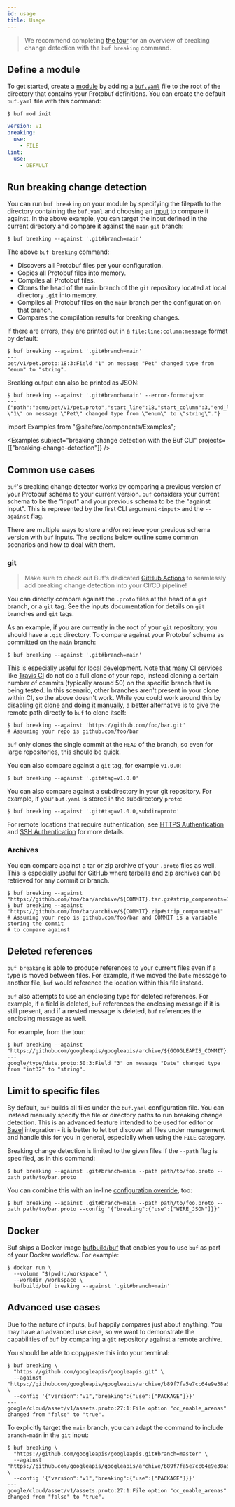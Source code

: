```yaml
---
id: usage
title: Usage
---
```


> We recommend completing [the tour](../tour/detect-breaking-changes.md) for an
> overview of breaking change detection with the `buf breaking` command.

## Define a module

To get started, create a [module](../bsr/overview.mdx#modules) by adding a
[`buf.yaml`](../configuration/v1/buf-yaml.md) file to the root of the directory
that contains your Protobuf definitions. You can create the default `buf.yaml`
file with this command:

```terminal
$ buf mod init
```

```yaml title="buf.yaml"
version: v1
breaking:
  use:
    - FILE
lint:
  use:
    - DEFAULT
```

## Run breaking change detection

You can run `buf breaking` on your module by specifying the filepath to the
directory containing the `buf.yaml` and choosing an
[input](../reference/inputs.md) to compare it against. In the above example, you
can target the input defined in the current directory and compare it against the
`main` `git` branch:

```terminal
$ buf breaking --against '.git#branch=main'
```

The above `buf breaking` command:

- Discovers all Protobuf files per your configuration.
- Copies all Protobuf files into memory.
- Compiles all Protobuf files.
- Clones the head of the `main` branch of the `git` repository located at local
  directory `.git` into memory.
- Compiles all Protobuf files on the `main` branch per the configuration on that
  branch.
- Compares the compilation results for breaking changes.

If there are errors, they are printed out in a `file:line:column:message` format
by default:

```terminal
$ buf breaking --against '.git#branch=main'
---
pet/v1/pet.proto:18:3:Field "1" on message "Pet" changed type from "enum" to "string".
```

Breaking output can also be printed as JSON:

```terminal
$ buf breaking --against '.git#branch=main' --error-format=json
---
{"path":"acme/pet/v1/pet.proto","start_line":18,"start_column":3,"end_line":18,"end_column":9,"type":"FIELD_SAME_TYPE","message":"Field \"1\" on message \"Pet\" changed type from \"enum\" to \"string\"."}
```

import Examples from "@site/src/components/Examples";

<Examples subject="breaking change detection with the Buf CLI"
projects={["breaking-change-detection"]} />

## Common use cases

`buf`'s breaking change detector works by comparing a previous version of your
Protobuf schema to your current version. `buf` considers your current schema to
be the "input" and your previous schema to be the "against input". This is
represented by the first CLI argument `<input>` and the `--against` flag.

There are multiple ways to store and/or retrieve your previous schema version
with `buf` inputs. The sections below outline some common scenarios and how to
deal with them.

### git

> Make sure to check out Buf's dedicated
> [GitHub Actions](../ci-cd/github-actions.md) to seamlessly add breaking change
> detection into your CI/CD pipeline!

You can directly compare against the `.proto` files at the head of a `git`
branch, or a `git` tag. See the inputs documentation for details on `git`
branches and `git` tags.

As an example, if you are currently in the root of your `git` repository, you
should have a `.git` directory. To compare against your Protobuf schema as
committed on the `main` branch:

```terminal
$ buf breaking --against '.git#branch=main'
```

This is especially useful for local development. Note that many CI services like
[Travis CI](https://travis-ci.com/) do not do a full clone of your repo, instead
cloning a certain number of commits (typically around 50) on the specific branch
that is being tested. In this scenario, other branches aren't present in your
clone within CI, so the above doesn't work. While you could work around this by
[disabling git clone and doing it manually](https://docs.travis-ci.com/user/customizing-the-build/#disabling-git-clone),
a better alternative is to give the remote path directly to `buf` to clone
itself:

```terminal
$ buf breaking --against 'https://github.com/foo/bar.git'
# Assuming your repo is github.com/foo/bar
```

`buf` only clones the single commit at the `HEAD` of the branch, so even for
large repositories, this should be quick.

You can also compare against a `git` tag, for example `v1.0.0`:

```terminal
$ buf breaking --against '.git#tag=v1.0.0'
```

You can also compare against a subdirectory in your git repository. For example,
if your `buf.yaml` is stored in the subdirectory `proto`:

```terminal
$ buf breaking --against '.git#tag=v1.0.0,subdir=proto'
```

For remote locations that require authentication, see
[HTTPS Authentication](../reference/inputs.md#https) and
[SSH Authentication](../reference/inputs.md#ssh) for more details.

### Archives

You can compare against a tar or zip archive of your `.proto` files as well.
This is especially useful for GitHub where tarballs and zip archives can be
retrieved for any commit or branch.

```terminal
$ buf breaking --against "https://github.com/foo/bar/archive/${COMMIT}.tar.gz#strip_components=1"
$ buf breaking --against "https://github.com/foo/bar/archive/${COMMIT}.zip#strip_components=1"
# Assuming your repo is github.com/foo/bar and COMMIT is a variable storing the commit
# to compare against
```

## Deleted references

`buf breaking` is able to produce references to your current files even if a
type is moved between files. For example, if we moved the `Date` message to
another file, `buf` would reference the location within this file instead.

`buf` also attempts to use an enclosing type for deleted references. For
example, if a field is deleted, `buf` references the enclosing message if it is
still present, and if a nested message is deleted, `buf` references the
enclosing message as well.

For example, from the tour:

```terminal
$ buf breaking --against "https://github.com/googleapis/googleapis/archive/${GOOGLEAPIS_COMMIT}.tar.gz#strip_components=1"
---
google/type/date.proto:50:3:Field "3" on message "Date" changed type from "int32" to "string".
```

## Limit to specific files

By default, `buf` builds all files under the `buf.yaml` configuration file. You
can instead manually specify the file or directory paths to run breaking change
detection. This is an advanced feature intended to be used for editor or
[Bazel](/build-systems/bazel.md) integration - it is better to let `buf`
discover all files under management and handle this for you in general,
especially when using the `FILE` category.

Breaking change detection is limited to the given files if the `--path` flag is
specified, as in this command:

```terminal
$ buf breaking --against .git#branch=main --path path/to/foo.proto --path path/to/bar.proto
```

You can combine this with an in-line
[configuration override](../configuration/overview.md#configuration-override),
too:

```terminal
$ buf breaking --against .git#branch=main --path path/to/foo.proto --path path/to/bar.proto --config '{"breaking":{"use":["WIRE_JSON"]}}'
```

## Docker

Buf ships a Docker image [bufbuild/buf](https://hub.docker.com/r/bufbuild/buf)
that enables you to use `buf` as part of your Docker workflow. For example:

```terminal
$ docker run \
  --volume "$(pwd):/workspace" \
  --workdir /workspace \
  bufbuild/buf breaking --against '.git#branch=main'
```

## Advanced use cases

Due to the nature of inputs, `buf` happily compares just about anything. You may
have an advanced use case, so we want to demonstrate the capabilities of `buf`
by comparing a `git` repository against a remote archive.

You should be able to copy/paste this into your terminal:

```terminal
$ buf breaking \
  "https://github.com/googleapis/googleapis.git" \
  --against "https://github.com/googleapis/googleapis/archive/b89f7fa5e7cc64e9e38a59c97654616ad7b5932d.tar.gz#strip_components=1" \
  --config '{"version":"v1","breaking":{"use":["PACKAGE"]}}'
---
google/cloud/asset/v1/assets.proto:27:1:File option "cc_enable_arenas" changed from "false" to "true".
```

To explicitly target the `main` branch, you can adapt the command to include
`branch=main` in the `git` input:

```terminal {2}
$ buf breaking \
  "https://github.com/googleapis/googleapis.git#branch=master" \
  --against "https://github.com/googleapis/googleapis/archive/b89f7fa5e7cc64e9e38a59c97654616ad7b5932d.tar.gz#strip_components=1" \
  --config '{"version":"v1","breaking":{"use":["PACKAGE"]}}'
---
google/cloud/asset/v1/assets.proto:27:1:File option "cc_enable_arenas" changed from "false" to "true".
```
